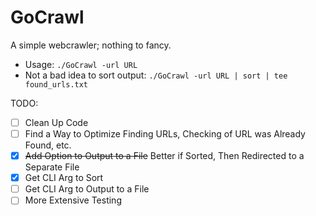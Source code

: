 # GoCrawl

A simple webcrawler; nothing to fancy.
* Usage: `./GoCrawl -url URL`
* Not a bad idea to sort output: `./GoCrawl -url URL | sort | tee found_urls.txt`

TODO:
- [ ] Clean Up Code
- [ ] Find a Way to Optimize Finding URLs, Checking of URL was Already Found, etc.
- [x] ~~Add Option to Output to a File~~ Better if Sorted, Then Redirected to a Separate File
- [x] Get CLI Arg to Sort 
- [ ] Get CLI Arg to Output to a File
- [ ] More Extensive Testing
